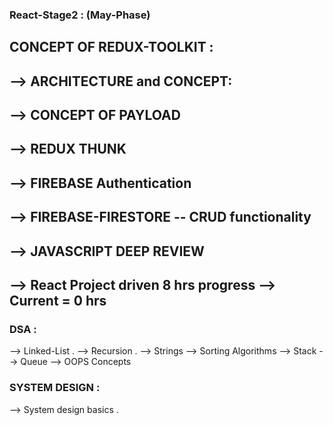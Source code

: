 ### React-Stage2 : (May-Phase)

## CONCEPT OF REDUX-TOOLKIT : 

## --> ARCHITECTURE and CONCEPT: 

## --> CONCEPT OF PAYLOAD 

## --> REDUX THUNK

## --> FIREBASE Authentication

## --> FIREBASE-FIRESTORE -- CRUD functionality 

## --> JAVASCRIPT DEEP REVIEW

## --> React Project driven 8 hrs progress --> Current = 0 hrs


### DSA :

--> Linked-List .
--> Recursion . 
--> Strings 
--> Sorting Algorithms 
--> Stack 
--> Queue
--> OOPS Concepts


### SYSTEM DESIGN : 

--> System design basics .








